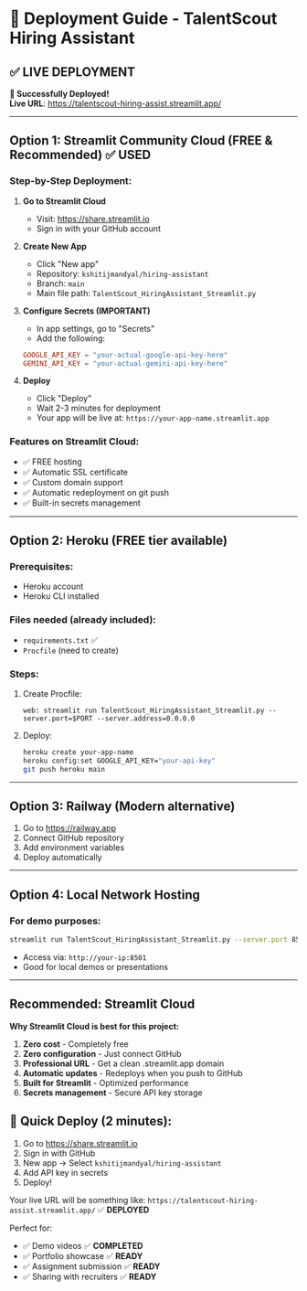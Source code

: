 # 🚀 Deployment Guide - TalentScout Hiring Assistant

## ✅ **LIVE DEPLOYMENT**
**🎉 Successfully Deployed!**  
**Live URL**: https://talentscout-hiring-assist.streamlit.app/

---

## Option 1: Streamlit Community Cloud (FREE & Recommended) ✅ USED

### Step-by-Step Deployment:

1. **Go to Streamlit Cloud**
   - Visit: https://share.streamlit.io
   - Sign in with your GitHub account

2. **Create New App**
   - Click "New app"
   - Repository: `kshitijmandyal/hiring-assistant`
   - Branch: `main`
   - Main file path: `TalentScout_HiringAssistant_Streamlit.py`

3. **Configure Secrets (IMPORTANT)**
   - In app settings, go to "Secrets"
   - Add the following:
   ```toml
   GOOGLE_API_KEY = "your-actual-google-api-key-here"
   GEMINI_API_KEY = "your-actual-gemini-api-key-here"
   ```

4. **Deploy**
   - Click "Deploy"
   - Wait 2-3 minutes for deployment
   - Your app will be live at: `https://your-app-name.streamlit.app`

### Features on Streamlit Cloud:
- ✅ FREE hosting
- ✅ Automatic SSL certificate
- ✅ Custom domain support
- ✅ Automatic redeployment on git push
- ✅ Built-in secrets management

---

## Option 2: Heroku (FREE tier available)

### Prerequisites:
- Heroku account
- Heroku CLI installed

### Files needed (already included):
- `requirements.txt` ✅
- `Procfile` (need to create)

### Steps:
1. Create Procfile:
   ```
   web: streamlit run TalentScout_HiringAssistant_Streamlit.py --server.port=$PORT --server.address=0.0.0.0
   ```

2. Deploy:
   ```bash
   heroku create your-app-name
   heroku config:set GOOGLE_API_KEY="your-api-key"
   git push heroku main
   ```

---

## Option 3: Railway (Modern alternative)

1. Go to https://railway.app
2. Connect GitHub repository
3. Add environment variables
4. Deploy automatically

---

## Option 4: Local Network Hosting

### For demo purposes:
```bash
streamlit run TalentScout_HiringAssistant_Streamlit.py --server.port 8501 --server.address 0.0.0.0
```
- Access via: `http://your-ip:8501`
- Good for local demos or presentations

---

## Recommended: Streamlit Cloud

**Why Streamlit Cloud is best for this project:**
1. **Zero cost** - Completely free
2. **Zero configuration** - Just connect GitHub
3. **Professional URL** - Get a clean .streamlit.app domain
4. **Automatic updates** - Redeploys when you push to GitHub
5. **Built for Streamlit** - Optimized performance
6. **Secrets management** - Secure API key storage

## 🎯 Quick Deploy (2 minutes):
1. Go to https://share.streamlit.io
2. Sign in with GitHub
3. New app → Select `kshitijmandyal/hiring-assistant`
4. Add API key in secrets
5. Deploy!

Your live URL will be something like: `https://talentscout-hiring-assist.streamlit.app/` ✅ **DEPLOYED**

Perfect for:
- ✅ Demo videos ✅ **COMPLETED**
- ✅ Portfolio showcase ✅ **READY**
- ✅ Assignment submission ✅ **READY**
- ✅ Sharing with recruiters ✅ **READY**
